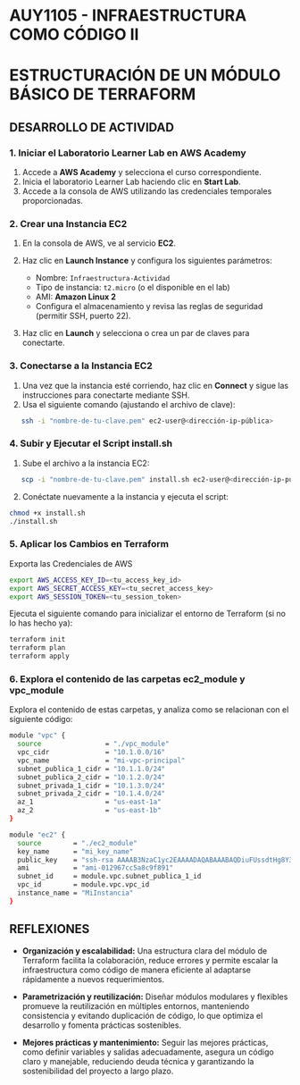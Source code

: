 # AUY1105 - INFRAESTRUCTURA COMO CÓDIGO II

# ESTRUCTURACIÓN DE UN MÓDULO BÁSICO DE TERRAFORM

## DESARROLLO DE ACTIVIDAD

### 1. Iniciar el Laboratorio Learner Lab en AWS Academy

1. Accede a **AWS Academy** y selecciona el curso correspondiente.  
2. Inicia el laboratorio Learner Lab haciendo clic en **Start Lab**.  
3. Accede a la consola de AWS utilizando las credenciales temporales proporcionadas.

### 2. Crear una Instancia EC2

1. En la consola de AWS, ve al servicio **EC2**.  
2. Haz clic en **Launch Instance** y configura los siguientes parámetros:
   - Nombre: `Infraestructura-Actividad`
   - Tipo de instancia: `t2.micro` (o el disponible en el lab)
   - AMI: **Amazon Linux 2**
   - Configura el almacenamiento y revisa las reglas de seguridad (permitir SSH, puerto 22).  

3. Haz clic en **Launch** y selecciona o crea un par de claves para conectarte.

### 3. Conectarse a la Instancia EC2

1. Una vez que la instancia esté corriendo, haz clic en **Connect** y sigue las instrucciones para conectarte mediante SSH.  
2. Usa el siguiente comando (ajustando el archivo de clave):

```bash
   ssh -i "nombre-de-tu-clave.pem" ec2-user@<dirección-ip-pública>
```

### 4. Subir y Ejecutar el Script install.sh

1. Sube el archivo a la instancia EC2:

```bash
   scp -i "nombre-de-tu-clave.pem" install.sh ec2-user@<dirección-ip-pública>:~
```

2. Conéctate nuevamente a la instancia y ejecuta el script:

```bash
chmod +x install.sh
./install.sh
```

### 5. Aplicar los Cambios en Terraform

Exporta las Credenciales de AWS 
```bash
export AWS_ACCESS_KEY_ID=<tu_access_key_id>
export AWS_SECRET_ACCESS_KEY=<tu_secret_access_key>
export AWS_SESSION_TOKEN=<tu_session_token>
```

Ejecuta el siguiente comando para inicializar el entorno de Terraform (si no lo has hecho ya):

```bash
terraform init
terraform plan
terraform apply
```

### 6. Explora el contenido de las carpetas ec2_module y vpc_module

Explora el contenido de estas carpetas, y analiza como se relacionan con el siguiente código:

```bash
module "vpc" {
  source                = "./vpc_module"
  vpc_cidr              = "10.1.0.0/16"
  vpc_name              = "mi-vpc-principal"
  subnet_publica_1_cidr = "10.1.1.0/24"
  subnet_publica_2_cidr = "10.1.2.0/24"
  subnet_privada_1_cidr = "10.1.3.0/24"
  subnet_privada_2_cidr = "10.1.4.0/24"
  az_1                  = "us-east-1a"
  az_2                  = "us-east-1b"
}

module "ec2" {
  source        = "./ec2_module"
  key_name      = "mi_key_name"
  public_key    = "ssh-rsa AAAAB3NzaC1yc2EAAAADAQABAAABAQDiuFUssdtHg8Y3rWGZFCSD58hSr4IqjFVKeid9d0G3bk7w99/AOyL/C45PnFodjOtD1eMndiCd40BqagdOYtKoieqlOTlmShrvE7N2A+MeaOP4CWLx7fj2MfekecPPFRAiMUCZk51SHxFr4oqX4Qhj8BkG1cG30p9QB+stfJKT3tUGczxUB1aor9qoLmPDTfaE4iSmNDscVmqQhX9jkppdzkg2ENh5cDO2EtLlHHxIodXLgetpWjBP68r90q/gwZV69XANcTWjZiZRyDmb9nIfQiZOO5C03FoG0GmTSZkAfvZdq7M2GsQSboln44VW/ukyQKFRVVepOCIHTaqcsjhV"
  ami           = "ami-012967cc5a8c9f891"
  subnet_id     = module.vpc.subnet_publica_1_id
  vpc_id        = module.vpc.vpc_id
  instance_name = "MiInstancia"
}
```

## REFLEXIONES

- **Organización y escalabilidad:** Una estructura clara del módulo de Terraform facilita la colaboración, reduce errores y permite escalar la infraestructura como código de manera eficiente al adaptarse rápidamente a nuevos requerimientos.

- **Parametrización y reutilización:** Diseñar módulos modulares y flexibles promueve la reutilización en múltiples entornos, manteniendo consistencia y evitando duplicación de código, lo que optimiza el desarrollo y fomenta prácticas sostenibles.

- **Mejores prácticas y mantenimiento:** Seguir las mejores prácticas, como definir variables y salidas adecuadamente, asegura un código claro y manejable, reduciendo deuda técnica y garantizando la sostenibilidad del proyecto a largo plazo.